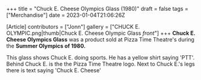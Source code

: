 +++
title = "Chuck E. Cheese Olympics Glass (1980)"
draft = false
tags = ["Merchandise"]
date = 2023-01-04T21:06:26Z

[Article]
contributors = ["Jonn"]
gallery = ["CHUCK E. OLYMPIC.png|thumb|Chuck E. Cheese Olympic Glass *front*"]
+++
**Chuck E. Cheese Olympics Glass** was a product sold at Pizza Time Theatre's during the **Summer Olympics of 1980.**

This glass shows Chuck E. doing sports. He has a yellow shirt saying 'PTT'. Behind Chuck E. is the the Pizza Time Theatre logo. Next to Chuck E.'s legs there is text saying 'Chuck E. Cheese'